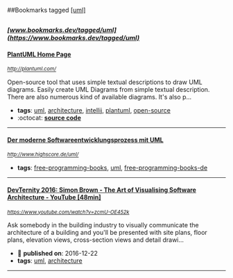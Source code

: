 ##Bookmarks tagged [[uml]](https://www.bookmarks.dev?q=[uml])

_<sup><sup>[www.bookmarks.dev/tagged/uml](https://www.bookmarks.dev/tagged/uml)</sup></sup>_
---
#### [PlantUML Home Page](http://plantuml.com/)
_<sup>http://plantuml.com/</sup>_

Open-source tool that uses simple textual descriptions to draw UML diagrams.
Easily create UML Diagrams from simple textual description. There are also numerous kind of available diagrams. It's also p...
* **tags**: [uml](../tagged/uml.md), [architecture](../tagged/architecture.md), [intellij](../tagged/intellij.md), [plantuml](../tagged/plantuml.md), [open-source](../tagged/open-source.md)
* :octocat: **[source code](https://github.com/plantuml/plantuml)**
---
#### [Der moderne Softwareentwicklungsprozess mit UML](http://www.highscore.de/uml/)
_<sup>http://www.highscore.de/uml/</sup>_

* **tags**: [free-programming-books](../tagged/free-programming-books.md), [uml](../tagged/uml.md), [free-programming-books-de](../tagged/free-programming-books-de.md)
---
#### [DevTernity 2016: Simon Brown - The Art of Visualising Software Architecture - YouTube [48min]](https://www.youtube.com/watch?v=zcmU-OE452k)
_<sup>https://www.youtube.com/watch?v=zcmU-OE452k</sup>_

Ask somebody in the building industry to visually communicate the architecture of a building and you'll be presented with site plans, floor plans, elevation views, cross-section views and detail drawi...
* :calendar: **published on**: 2016-12-22
* **tags**: [uml](../tagged/uml.md), [architecture](../tagged/architecture.md)
---
